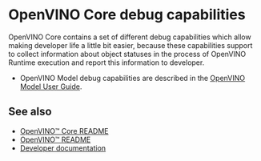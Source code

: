 # OpenVINO Core debug capabilities

OpenVINO Core contains a set of different debug capabilities which allow making developer life a little bit easier, because these capabilities support to collect information about object statuses in the process of OpenVINO Runtime execution and report this information to developer.

* OpenVINO Model debug capabilities are described in the [OpenVINO Model User Guide](https://docs.openvino.ai/latest/openvino_docs_OV_UG_Model_Representation.html#model-debug-capabilities).

## See also
 * [OpenVINO™ Core README](../README.md)
 * [OpenVINO™ README](../../../README.md)
 * [Developer documentation](../../../docs/dev/index.md)

